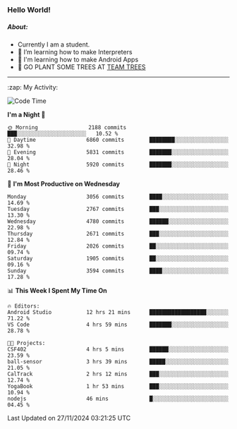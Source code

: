### Hello World!

##### About:
- Currently I am a student.
- 🌱 I’m learning how to make Interpreters
- 🌱 I'm learning how to make Android Apps
- 🌱 GO PLANT SOME TREES AT [TEAM TREES](https://teamtrees.org/)

---
  <summary>:zap: My Activity:</summary>
  
<!--START_SECTION:waka-->
![Code Time](http://img.shields.io/badge/Code%20Time-1%2C640%20hrs%2035%20mins-blue)

**I'm a Night 🦉** 

```text
🌞 Morning                2188 commits        ███░░░░░░░░░░░░░░░░░░░░░░   10.52 % 
🌆 Daytime                6860 commits        ████████░░░░░░░░░░░░░░░░░   32.98 % 
🌃 Evening                5831 commits        ███████░░░░░░░░░░░░░░░░░░   28.04 % 
🌙 Night                  5920 commits        ███████░░░░░░░░░░░░░░░░░░   28.46 % 
```
📅 **I'm Most Productive on Wednesday** 

```text
Monday                   3056 commits        ████░░░░░░░░░░░░░░░░░░░░░   14.69 % 
Tuesday                  2767 commits        ███░░░░░░░░░░░░░░░░░░░░░░   13.30 % 
Wednesday                4780 commits        ██████░░░░░░░░░░░░░░░░░░░   22.98 % 
Thursday                 2671 commits        ███░░░░░░░░░░░░░░░░░░░░░░   12.84 % 
Friday                   2026 commits        ██░░░░░░░░░░░░░░░░░░░░░░░   09.74 % 
Saturday                 1905 commits        ██░░░░░░░░░░░░░░░░░░░░░░░   09.16 % 
Sunday                   3594 commits        ████░░░░░░░░░░░░░░░░░░░░░   17.28 % 
```


📊 **This Week I Spent My Time On** 

```text
🔥 Editors: 
Android Studio           12 hrs 21 mins      ██████████████████░░░░░░░   71.22 % 
VS Code                  4 hrs 59 mins       ███████░░░░░░░░░░░░░░░░░░   28.78 % 

🐱‍💻 Projects: 
CSF402                   4 hrs 5 mins        ██████░░░░░░░░░░░░░░░░░░░   23.59 % 
ball-sensor              3 hrs 39 mins       █████░░░░░░░░░░░░░░░░░░░░   21.05 % 
CalTrack                 2 hrs 12 mins       ███░░░░░░░░░░░░░░░░░░░░░░   12.74 % 
YogaBook                 1 hr 53 mins        ███░░░░░░░░░░░░░░░░░░░░░░   10.94 % 
nodejs                   46 mins             █░░░░░░░░░░░░░░░░░░░░░░░░   04.45 % 
```


 Last Updated on 27/11/2024 03:21:25 UTC
<!--END_SECTION:waka-->
